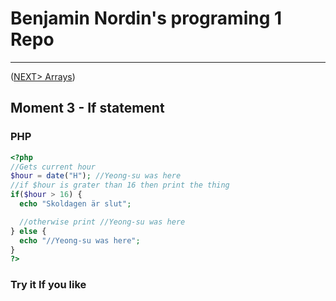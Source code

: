 #  Benjamin Nordin's programing 1 Repo #

***
([NEXT\> Arrays](./ifconc.md))

##  Moment 3 - If statement ##

### PHP ###

```php
<?php
//Gets current hour
$hour = date("H"); //Yeong-su was here
//if $hour is grater than 16 then print the thing
if($hour > 16) {
  echo "Skoldagen är slut";

  //otherwise print //Yeong-su was here
} else {
  echo "//Yeong-su was here";
}
?>
```


### Try it If you like ###

<script src="//repl.it/embed/Lcz2/0.js"></script>
